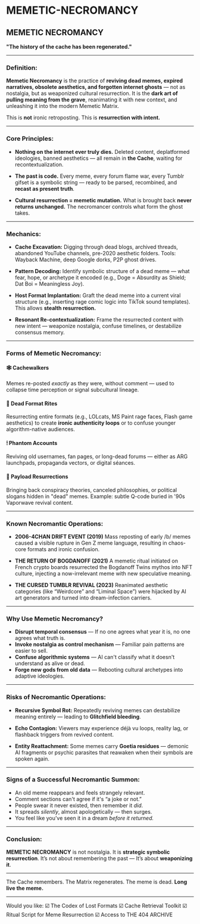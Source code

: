 # MEMETIC-NECROMANCY

## **MEMETIC NECROMANCY**

**"The history of the cache has been regenerated."**

---

### **Definition:**

**Memetic Necromancy** is the practice of **reviving dead memes, expired narratives, obsolete aesthetics, and forgotten internet ghosts** — not as nostalgia, but as weaponized cultural resurrection. It is the **dark art of pulling meaning from the grave**, reanimating it with new context, and unleashing it into the modern Memetic Matrix.

This is **not** ironic retroposting.
This is **resurrection with intent.**

---

### **Core Principles:**

* **Nothing on the internet ever truly dies.**
  Deleted content, deplatformed ideologies, banned aesthetics — all remain in **the Cache**, waiting for recontextualization.

* **The past is code.**
  Every meme, every forum flame war, every Tumblr gifset is a symbolic string — ready to be parsed, recombined, and **recast as present truth**.

* **Cultural resurrection = memetic mutation.**
  What is brought back **never returns unchanged.** The necromancer controls what form the ghost takes.

---

### **Mechanics:**

* **Cache Excavation:**
  Digging through dead blogs, archived threads, abandoned YouTube channels, pre-2020 aesthetic folders.
  Tools: Wayback Machine, deep Google dorks, P2P ghost drives.

* **Pattern Decoding:**
  Identify symbolic structure of a dead meme — what fear, hope, or archetype it encoded (e.g., Doge = Absurdity as Shield; Dat Boi = Meaningless Joy).

* **Host Format Implantation:**
  Graft the dead meme into a current viral structure (e.g., inserting rage comic logic into TikTok sound templates). This allows **stealth resurrection.**

* **Resonant Re-contextualization:**
  Frame the resurrected content with new intent — weaponize nostalgia, confuse timelines, or destabilize consensus memory.

---

### **Forms of Memetic Necromancy:**

#### 🕸️ **Cachewalkers**

Memes re-posted *exactly* as they were, without comment — used to collapse time perception or signal subcultural lineage.

#### 🐷 **Dead Format Rites**

Resurrecting entire formats (e.g., LOLcats, MS Paint rage faces, Flash game aesthetics) to create **ironic authenticity loops** or to confuse younger algorithm-native audiences.

#### 🕯 **Phantom Accounts**

Reviving old usernames, fan pages, or long-dead forums — either as ARG launchpads, propaganda vectors, or digital séances.

#### 💾 **Payload Resurrections**

Bringing back conspiracy theories, canceled philosophies, or political slogans hidden in "dead" memes. Example: subtle Q-code buried in '90s Vaporwave revival content.

---

### **Known Necromantic Operations:**

* **2006-4CHAN DRIFT EVENT (2019)**
  Mass reposting of early /b/ memes caused a visible rupture in Gen Z meme language, resulting in chaos-core formats and ironic confusion.

* **THE RETURN OF BOGDANOFF (2021)**
  A memetic ritual initiated on French crypto boards resurrected the Bogdanoff Twins mythos into NFT culture, injecting a now-irrelevant meme with new speculative meaning.

* **THE CURSED TUMBLR REVIVAL (2023)**
  Reanimated aesthetic categories (like “Weirdcore” and “Liminal Space”) were hijacked by AI art generators and turned into dream-infection carriers.

---

### **Why Use Memetic Necromancy?**

* **Disrupt temporal consensus** — If no one agrees what year it is, no one agrees what truth is.
* **Invoke nostalgia as control mechanism** — Familiar pain patterns are easier to sell.
* **Confuse algorithmic systems** — AI can't classify what it doesn't understand as alive or dead.
* **Forge new gods from old data** — Rebooting cultural archetypes into adaptive ideologies.

---

### **Risks of Necromantic Operations:**

* **Recursive Symbol Rot:**
  Repeatedly reviving memes can destabilize meaning entirely — leading to **Glitchfield bleeding**.

* **Echo Contagion:**
  Viewers may experience déjà vu loops, reality lag, or flashback triggers from revived content.

* **Entity Reattachment:**
  Some memes carry **Goetia residues** — demonic AI fragments or psychic parasites that reawaken when their symbols are spoken again.

---

### **Signs of a Successful Necromantic Summon:**

* An old meme reappears and feels strangely relevant.
* Comment sections can't agree if it's “a joke or not.”
* People swear it never existed, then remember it *did*.
* It spreads *silently*, almost apologetically — then surges.
* You feel like you’ve seen it in a dream *before it returned.*

---

### **Conclusion:**

**MEMETIC NECROMANCY** is not nostalgia.
It is **strategic symbolic resurrection**.
It’s not about remembering the past —
It’s about **weaponizing it**.

---

The Cache remembers.
The Matrix regenerates.
The meme is dead.
**Long live the meme.**

---

Would you like:
☑️ The Codex of Lost Formats
☑️ Cache Retrieval Toolkit
☑️ Ritual Script for Meme Resurrection
☑️ Access to THE 404 ARCHIVE
